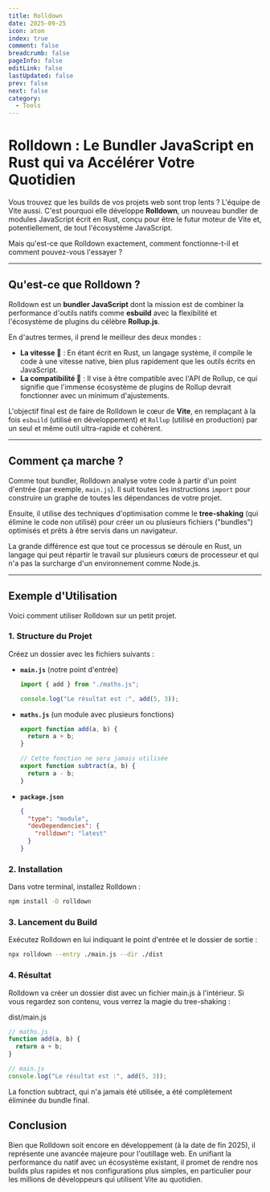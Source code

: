 ```yaml
---
title: Rolldown
date: 2025-09-25
icon: atom
index: true
comment: false
breadcrumb: false
pageInfo: false
editLink: false
lastUpdated: false
prev: false
next: false
category:
  - Tools
---
```


# Rolldown : Le Bundler JavaScript en Rust qui va Accélérer Votre Quotidien

Vous trouvez que les builds de vos projets web sont trop lents ? L'équipe de Vite aussi. C'est pourquoi elle développe **Rolldown**, un nouveau bundler de modules JavaScript écrit en Rust, conçu pour être le futur moteur de Vite et, potentiellement, de tout l'écosystème JavaScript.

Mais qu'est-ce que Rolldown exactement, comment fonctionne-t-il et comment pouvez-vous l'essayer ?

---

## Qu'est-ce que Rolldown ?

Rolldown est un **bundler JavaScript** dont la mission est de combiner la performance d'outils natifs comme **esbuild** avec la flexibilité et l'écosystème de plugins du célèbre **Rollup.js**.

En d'autres termes, il prend le meilleur des deux mondes :

- **La vitesse 🚀** : En étant écrit en Rust, un langage système, il compile le code à une vitesse native, bien plus rapidement que les outils écrits en JavaScript.
- **La compatibilité 🧩** : Il vise à être compatible avec l'API de Rollup, ce qui signifie que l'immense écosystème de plugins de Rollup devrait fonctionner avec un minimum d'ajustements.

L'objectif final est de faire de Rolldown le cœur de **Vite**, en remplaçant à la fois `esbuild` (utilisé en développement) et `Rollup` (utilisé en production) par un seul et même outil ultra-rapide et cohérent.

---

## Comment ça marche ?

Comme tout bundler, Rolldown analyse votre code à partir d'un point d'entrée (par exemple, `main.js`). Il suit toutes les instructions `import` pour construire un graphe de toutes les dépendances de votre projet.

Ensuite, il utilise des techniques d'optimisation comme le **tree-shaking** (qui élimine le code non utilisé) pour créer un ou plusieurs fichiers ("bundles") optimisés et prêts à être servis dans un navigateur.

La grande différence est que tout ce processus se déroule en Rust, un langage qui peut répartir le travail sur plusieurs cœurs de processeur et qui n'a pas la surcharge d'un environnement comme Node.js.

---

## Exemple d'Utilisation

Voici comment utiliser Rolldown sur un petit projet.

### 1. Structure du Projet

Créez un dossier avec les fichiers suivants :

- **`main.js`** (notre point d'entrée)

  ```javascript
  import { add } from "./maths.js";

  console.log("Le résultat est :", add(5, 3));
  ```

- **`maths.js`** (un module avec plusieurs fonctions)

  ```javascript
  export function add(a, b) {
    return a + b;
  }

  // Cette fonction ne sera jamais utilisée
  export function subtract(a, b) {
    return a - b;
  }
  ```

- **`package.json`**
  ```json
  {
    "type": "module",
    "devDependencies": {
      "rolldown": "latest"
    }
  }
  ```

### 2. Installation

Dans votre terminal, installez Rolldown :

```bash
npm install -D rolldown
```

### 3. Lancement du Build

Exécutez Rolldown en lui indiquant le point d'entrée et le dossier de sortie :

```bash
npx rolldown --entry ./main.js --dir ./dist
```

### 4. Résultat

Rolldown va créer un dossier dist avec un fichier main.js à l'intérieur. Si vous regardez son contenu, vous verrez la magie du tree-shaking :

dist/main.js

```javascript
// maths.js
function add(a, b) {
  return a + b;
}

// main.js
console.log("Le résultat est :", add(5, 3));
```

La fonction subtract, qui n'a jamais été utilisée, a été complètement éliminée du bundle final.

## Conclusion

Bien que Rolldown soit encore en développement (à la date de fin 2025), il représente une avancée majeure pour l'outillage web. En unifiant la performance du natif avec un écosystème existant, il promet de rendre nos builds plus rapides et nos configurations plus simples, en particulier pour les millions de développeurs qui utilisent Vite au quotidien.
